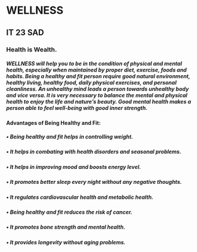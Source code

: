 # WELLNESS
## IT 23 SAD
### Health is Wealth.
##### WELLNESS will help you to be in the condition of physical and mental health, especially when maintained by proper diet, exercise, foods and habits. Being a healthy and fit person require good natural environment, healthy living, healthy food, daily physical exercises, and personal cleanliness. An unhealthy mind leads a person towards unhealthy body and vice versa. It is very necessary to balance the mental and physical health to enjoy the life and nature’s beauty. Good mental health makes a person able to feel well-being with good inner strength. 
#### Advantages of Being Healthy and Fit:
##### •	Being healthy and fit helps in controlling weight.
##### •	It helps in combating with health disorders and seasonal problems.
##### •	It helps in improving mood and boosts energy level.
##### •	It promotes better sleep every night without any negative thoughts.
##### •	It regulates cardiovascular health and metabolic health.
##### •	Being healthy and fit reduces the risk of cancer.
##### •	It promotes bone strength and mental health.
##### •	It provides longevity without aging problems.
